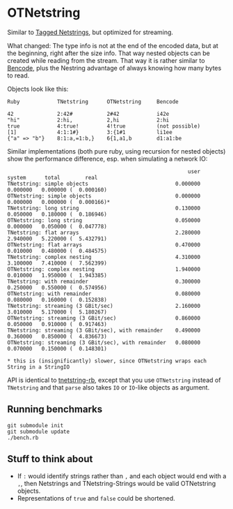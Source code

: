 # OTNetstring

Similar to [Tagged Netstrings](http://tnetstrings.org/), but optimized for streaming.

What changed: The type info is not at the end of the encoded data, but at the beginning, right after
the size info. That way nested objects can be created while reading from the stream. That way it is
rather similar to [Bencode](http://en.wikipedia.org/wiki/Bencode), plus the Nestring advantage of
always knowing how many bytes to read.

Objects look like this:

    Ruby            TNetstring      OTNetstring     Bencode
    
    42              2:42#           2#42            i42e
    "hi"            2:hi,           2,hi            2:hi
    true            4:true!         4!true          (not possible)
    [1]             4:1:1#}         3:{1#1          li1ee
    {"a" => "b"}    8:1:a,=1:b,}    6{1,a1,b        d1:a1:be

Similar implementations (both pure ruby, using recursion for nested objects) show the performance
difference, esp. when simulating a network IO:

                                                              user     system      total        real
    TNetstring: simple objects                            0.000000   0.000000   0.000000 (  0.000160)
    OTNetstring: simple objects                           0.000000   0.000000   0.000000 (  0.000166)*
    TNetstring: long string                               0.130000   0.050000   0.180000 (  0.186946)
    OTNetstring: long string                              0.050000   0.000000   0.050000 (  0.047778)
    TNetstring: flat arrays                               2.280000   2.940000   5.220000 (  5.432791)
    OTNetstring: flat arrays                              0.470000   0.010000   0.480000 (  0.484575)
    TNetstring: complex nesting                           4.310000   3.100000   7.410000 (  7.562399)
    OTNetstring: complex nesting                          1.940000   0.010000   1.950000 (  1.943385)
    TNetstring: with remainder                            0.300000   0.250000   0.550000 (  0.574956)
    OTNetstring: with remainder                           0.080000   0.080000   0.160000 (  0.152838)
    TNetstring: streaming (3 GBit/sec)                    2.160000   3.010000   5.170000 (  5.180267)
    OTNetstring: streaming (3 GBit/sec)                   0.860000   0.050000   0.910000 (  0.917463)
    TNetstring: streaming (3 GBit/sec), with remainder    0.490000   0.360000   0.850000 (  4.836673)
    OTNetstring: streaming (3 GBit/sec), with remainder   0.080000   0.070000   0.150000 (  0.148301)
    
    * this is (insignificantly) slower, since OTNetstring wraps each String in a StringIO

API is identical to [tnetstring-rb](https://github.com/mattyoho/tnetstring-rb), except that you use
`OTNetstring` instead of `TNetstring` and that `parse` also takes `IO` or `IO`-like objects as
argument.

## Running benchmarks

    git submodule init
    git submodule update
    ./bench.rb

## Stuff to think about

* If `:` would identify strings rather than `,` and each object would end with a `,`, then Netstrings
  and TNetstring-Strings would be valid OTNetstring objects.
* Representations of `true` and `false` could be shortened.
